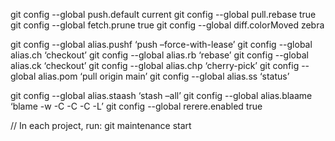 git config --global push.default current
git config --global pull.rebase true
git config --global fetch.prune true
git config --global diff.colorMoved zebra

git config --global alias.pushf ‘push –force-with-lease’
git config --global alias.ch ‘checkout’
git config --global alias.rb ‘rebase’
git config --global alias.ck ‘checkout’
git config --global alias.chp ‘cherry-pick’
git config --global alias.pom ‘pull origin main’
git config --global alias.ss ‘status’

git config --global alias.staash ‘stash –all’
git config --global alias.blaame ‘blame -w -C -C -C -L’
git config --global rerere.enabled true


// In each project, run:
git maintenance start
